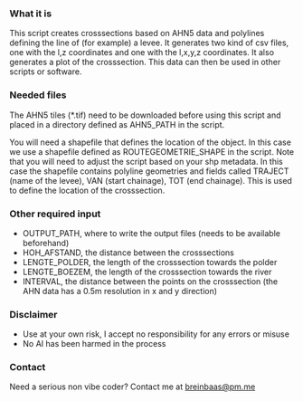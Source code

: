 ### What it is

This script creates crosssections based on AHN5 data and polylines defining the line of (for example) a levee. It generates two kind of csv files, one with the l,z coordinates and one with the l,x,y,z coordinates. It also generates a plot of the crosssection. This data can then be used in other scripts or software.

### Needed files

The AHN5 tiles (*.tif) need to be downloaded before using this script and placed in a directory defined as AHN5_PATH in the script. 

You will need a shapefile that defines the location of the object. In this case we use a shapefile defined as ROUTEGEOMETRIE_SHAPE in the script. Note that you will need to adjust the script based on your shp metadata. In this case the shapefile contains polyline geometries and fields called TRAJECT (name of the levee), VAN (start chainage), TOT (end chainage). This is used to define the location of the crosssection. 

### Other required input

* OUTPUT_PATH, where to write the output files (needs to be available beforehand)
* HOH_AFSTAND, the distance between the crosssections
* LENGTE_POLDER, the length of the crosssection towards the polder
* LENGTE_BOEZEM, the length of the crosssection towards the river
* INTERVAL, the distance between the points on the crosssection (the AHN data has a 0.5m resolution in x and y direction)




### Disclaimer

* Use at your own risk, I accept no responsibility for any errors or misuse 
* No AI has been harmed in the process

### Contact

Need a serious non vibe coder? Contact me at breinbaas@pm.me




